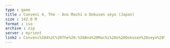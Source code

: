 ```yaml
---
type : game
title : Conveni 4, The - Ano Machi o Dokusen seyo (Japan)
size : 142.0 M
format : iso
archive : zip
server : myrient
link2 : Conveni%204%2C%20The%20-%20Ano%20Machi%20o%20Dokusen%20seyo%20%28Japan%29
---
```

